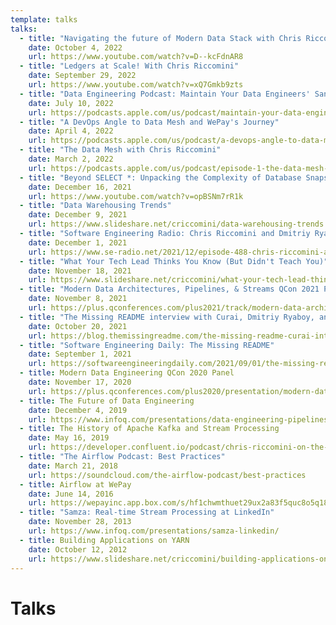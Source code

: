 ```yaml
---
template: talks
talks:
  - title: "Navigating the future of Modern Data Stack with Chris Riccomini"
    date: October 4, 2022
    url: https://www.youtube.com/watch?v=D--kcFdnAR8
  - title: "Ledgers at Scale! With Chris Riccomini"
    date: September 29, 2022
    url: https://www.youtube.com/watch?v=xQ7Gmkb9zts
  - title: "Data Engineering Podcast: Maintain Your Data Engineers' Sanity By Embracing Automation"
    date: July 10, 2022
    url: https://podcasts.apple.com/us/podcast/maintain-your-data-engineers-sanity-by-embracing-automation/id1193040557?i=1000569454511
  - title: "A DevOps Angle to Data Mesh and WePay's Journey"
    date: April 4, 2022
    url: https://podcasts.apple.com/us/podcast/a-devops-angle-to-data-mesh-and-wepays/id1601585312?i=1000556136565
  - title: "The Data Mesh with Chris Riccomini"
    date: March 2, 2022
    url: https://podcasts.apple.com/us/podcast/episode-1-the-data-mesh-with-chris-riccomini/id1612532253?i=1000552753665
  - title: "Beyond SELECT *: Unpacking the Complexity of Database Snapshots"
    date: December 16, 2021
    url: https://www.youtube.com/watch?v=opBSNm7rR1k
  - title: "Data Warehousing Trends"
    date: December 9, 2021
    url: https://www.slideshare.net/criccomini/data-warehousing-trends
  - title: "Software Engineering Radio: Chris Riccomini and Dmitriy Ryaboy on The Missing README"
    date: December 1, 2021
    url: https://www.se-radio.net/2021/12/episode-488-chris-riccomini-and-dmitriy-ryaboy-on-the-missing-readme/
  - title: "What Your Tech Lead Thinks You Know (But Didn't Teach You)"
    date: November 18, 2021
    url: https://www.slideshare.net/criccomini/what-your-tech-lead-thinks-you-know-but-didnt-teach-you
  - title: "Modern Data Architectures, Pipelines, & Streams QCon 2021 Panel"
    date: November 8, 2021
    url: https://plus.qconferences.com/plus2021/track/modern-data-architectures-pipelines-streams
  - title: "The Missing README interview with Curai, Dmitriy Ryaboy, and Chris Riccomini"
    date: October 20, 2021
    url: https://blog.themissingreadme.com/the-missing-readme-curai-interviews-dmitriy-ryaboy-and-chris-riccomini-7b46a3d927c8
  - title: "Software Engineering Daily: The Missing README"
    date: September 1, 2021
    url: https://softwareengineeringdaily.com/2021/09/01/the-missing-readme-with-chris-riccomini-and-dmitriy-ryaboy/
  - title: Modern Data Engineering QCon 2020 Panel
    date: November 17, 2020
    url: https://plus.qconferences.com/plus2020/presentation/modern-data-engineering-panel
  - title: The Future of Data Engineering
    date: December 4, 2019
    url: https://www.infoq.com/presentations/data-engineering-pipelines-warehouses/
  - title: The History of Apache Kafka and Stream Processing
    date: May 16, 2019
    url: https://developer.confluent.io/podcast/chris-riccomini-on-the-history-of-apache-kafka-and-stream-processing
  - title: "The Airflow Podcast: Best Practices"
    date: March 21, 2018
    url: https://soundcloud.com/the-airflow-podcast/best-practices
  - title: Airflow at WePay
    date: June 14, 2016
    url: https://wepayinc.app.box.com/s/hf1chwmthuet29ux2a83f5quc8o5q18k
  - title: "Samza: Real-time Stream Processing at LinkedIn"
    date: November 28, 2013
    url: https://www.infoq.com/presentations/samza-linkedin/
  - title: Building Applications on YARN
    date: October 12, 2012
    url: https://www.slideshare.net/criccomini/building-applications-on-yarn
---
```


# Talks